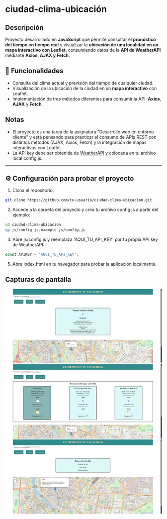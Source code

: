 # ciudad-clima-ubicación

## Descripción
Proyecto desarrollado en **JavaScript** que permite consultar el **pronóstico del tiempo en tiempo real** y visualizar la **ubicación de una localidad en un mapa interactivo con Leaflet**, consumiendo datos de la **API de WeatherAPI** mediante **Axios, AJAX y Fetch**.

## 🚀 Funcionalidades
- Consulta del clima actual y previsión del tiempo de cualquier ciudad.
- Visualización de la ubicación de la ciudad en un **mapa interactivo** con Leaflet.
- Implementación de tres métodos diferentes para consumir la API: **Axios**, **AJAX** y **Fetch**.

## Notas

- El proyecto es una tarea de la asignatura "Desarrollo web en entorno cliente" y está pensando para practicar el consumo de APIs REST con distintos métodos (AJAX, Axios, Fetch) y la integración de mapas interactivos con Leaflet.
- La API key debe ser obtenida de [WeatherAPI](https://www.weatherapi.com/) y colocada en tu archivo local config.js.

---
## ⚙️ Configuración para probar el proyecto

1. Clona el repositorio:
```bash
git clone https://github.com/tu-usuario/ciudad-clima-ubicacion.git
```
2. Accede a la carpeta del proyecto y crea tu archivo config.js a partir del ejemplo:
```bash
cd ciudad-clima-ubicacion
cp js/config.js.example js/config.js
```
4. Abre js/config.js y reemplaza 'AQUI_TU_API_KEY' por tu propia API key de WeatherAPI:
```js
const APIKEY = 'AQUI_TU_API_KEY';
```
5. Abre index.html en tu navegador para probar la aplicación localmente.

## Capturas de pantalla
![Captura de muestra](images/captura1.jpg)
![Captura de muestra](images/captura2.jpg)
![Captura de muestra](images/captura3.jpg)
